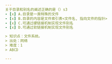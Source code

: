 ```yaml
---
关于目录和别名的阐述正确的是（）s3
- [x] A.目录是一类特殊的文件
- [x] B.目录的内容是文件索引表<文件名, 指向文件的指针>
- [x] C.可通过硬链接机制实现文件别名
- [x] D.可通过软链接机制实现文件别名

> 知识点：文件系统。
> 出处：网络
> 难度：1
> ABCD

---
```

